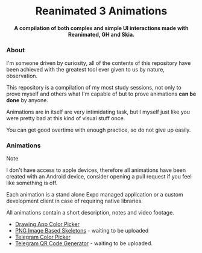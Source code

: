<div>
  <h1 align="center">Reanimated 3 Animations</h1>
</div>

<div>
  <h4 align="center">A compilation of both complex and simple UI interactions made with Reanimated, GH and Skia.</h4>
</div>

### About
I'm someone driven by curiosity, all of the contents of this repository have been achieved with the greatest tool ever given to us by nature, observation.

This repository is a compilation of my most study sessions, not only to prove myself and others what I'm capable of but to prove animations **can be done** by anyone.

Animations are in itself are very intimidating task, but I myself just like you were pretty bad at this kind of visual stuff once.

You can get good overtime with enough practice, so do not give up easily.

### Animations
>[!Note]
> I don't have access to apple devices, therefore all animations have been created with an Android device, consider opening a pull request if you feel like something is off.

Each animation is a stand alone Expo managed application or a custom development client in case of requiring native libraries.

All animations contain a short description, notes and video footage.

- [Drawing App Color Picker]()
- [PNG Image Based Skeletons]() - waiting to be uploaded
- [Telegram Color Picker](./Telegram%20Color%20Picker/)
- [Telegram QR Code Generator]() - waiting to be uploaded.


